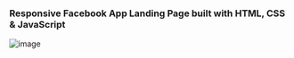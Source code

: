 ﻿### Responsive Facebook App Landing Page built with HTML, CSS & JavaScript

![image](https://user-images.githubusercontent.com/42185328/155771793-b5572ee4-b8c0-4363-91e2-d227be60b192.png)

